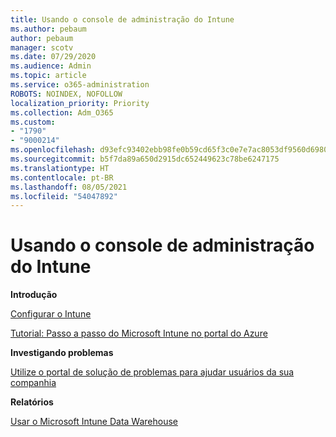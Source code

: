 ```yaml
---
title: Usando o console de administração do Intune
ms.author: pebaum
author: pebaum
manager: scotv
ms.date: 07/29/2020
ms.audience: Admin
ms.topic: article
ms.service: o365-administration
ROBOTS: NOINDEX, NOFOLLOW
localization_priority: Priority
ms.collection: Adm_O365
ms.custom:
- "1790"
- "9000214"
ms.openlocfilehash: d93efc93402ebb98fe0b59cd65f3c0e7e7ac8053df9560d6980535b82d3813db
ms.sourcegitcommit: b5f7da89a650d2915dc652449623c78be6247175
ms.translationtype: HT
ms.contentlocale: pt-BR
ms.lasthandoff: 08/05/2021
ms.locfileid: "54047892"
---
```

# <a name="using-the-intune-admin-console"></a>Usando o console de administração do Intune

**Introdução**

[Configurar o Intune](https://docs.microsoft.com/intune/setup-steps)

[Tutorial: Passo a passo do Microsoft Intune no portal do Azure](https://docs.microsoft.com/intune/tutorial-walkthrough-intune-portal)

**Investigando problemas**

[Utilize o portal de solução de problemas para ajudar usuários da sua companhia](https://docs.microsoft.com/intune/help-desk-operators)

**Relatórios**

[Usar o Microsoft Intune Data Warehouse](https://docs.microsoft.com/intune/reports-nav-create-intune-reports)
